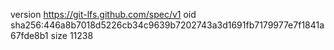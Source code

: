 version https://git-lfs.github.com/spec/v1
oid sha256:446a8b7018d5226cb34c9639b7202743a3d1691fb7179977e7f1841a67fde8b1
size 11238
